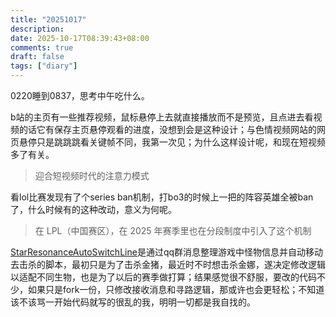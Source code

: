 ```yaml
---
title: "20251017"
description: 
date: 2025-10-17T08:39:43+08:00
comments: true
draft: false
tags: ["diary"]
---
```

0220睡到0837，思考中午吃什么。

b站的主页有一些推荐视频，鼠标悬停上去就直接播放而不是预览，且点进去看视频的话它有保存主页悬停观看的进度，没想到会是这种设计；与色情视频网站的网页悬停只是跳跳跳看关键帧不同，我第一次见；为什么这样设计呢，和现在短视频多了有关。

> 迎合短视频时代的注意力模式

看lol比赛发现有了个series ban机制，打bo3的时候上一把的阵容英雄全被ban了，什么时候有的这种改动，意义为何呢。

> 在 LPL（中国赛区），在 2025 年赛季里也在分段制度中引入了这个机制

[StarResonanceAutoSwitchLine](https://github.com/xxfttkx/StarResonanceAutoSwitchLine)是通过qq群消息整理游戏中怪物信息并自动移动去击杀的脚本，最初只是为了击杀金猪，最近时不时想击杀金娜，遂决定修改逻辑以适配不同生物，也是为了以后的赛季做打算；结果感觉很不舒服，要改的代码不少，如果只是fork一份，只修改接收消息和寻路逻辑，那或许也会更轻松；不知道该不该骂一开始代码就写的很乱的我，明明一切都是我自找的。
